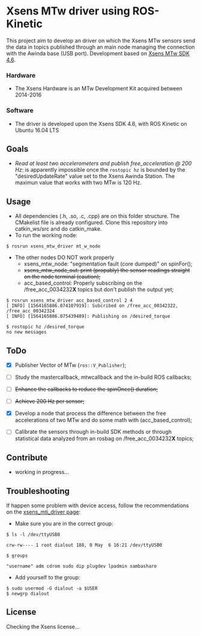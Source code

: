 # Xsens MTw driver using ROS-Kinetic

This project aim to develop an driver on which the Xsens MTw sensors send the data in topics published through an main node managing the
connection with the Awinda base (USB port). Development based on [Xsens MTw SDK 4.6](https://www.xsens.com/mt-software-suite-mtw-awinda/).

### Hardware

- The Xsens Hardware is an MTw Development Kit acquired between 2014-2016

### Software

- The driver is developed upon the Xsens SDK 4.6, with ROS Kinetic on Ubuntu 16.04 LTS

## Goals

- _Read at least two accelerometers and publish free_acceleration @ 200 Hz_: is apparently impossible once the `rostopic hz`
is bounded by the "desiredUpdateRate" value set to the Xsens Awinda Station. The maximun value that works with two MTw is 120 Hz.

## Usage

- All dependencies (.h, .so, .c, .cpp) are on this folder structure. The CMakelist file is already configured. Clone this repository into
catkin_ws/src and do catkin_make. 
- To run the working node:

```
$ rosrun xsens_mtw_driver mt_w_node
```

- The other nodes DO NOT work properly
    - xsens_mtw_node: "segmentation fault (core dumped)" on spinFor();
    - ~~xsens_mtw_node_out: print (propably) the sensor readings straight on the node terminal (caution);~~
    - acc_based_control: Properly subscribing on the /free_acc_0034232**X** topics but don't publish the output yet;

```
$ rosrun xsens_mtw_driver acc_based_control 2 4
[ INFO] [1564165886.074107919]: Subcribed on /free_acc_00342322, /free_acc_00342324
[ INFO] [1564165886.075439489]: Publishing on /desired_torque
```
```
$ rostopic hz /desired_torque
no new messages
```

## ToDo

- [x] Publisher Vector of MTw (`ros::V_Publisher`);
- [ ] Study the mastercallback, mtwcallback and the in-build ROS callbacks;
- [ ] ~~Enhance the callbacks to reduce the spinOnce() duration;~~
- [ ] ~~Achieve 200 Hz per sensor;~~
- [x] Develop a node that process the difference between the free accelerations of two MTw and do some math with (acc_based_control);
- [ ] Calibrate the sensors through in-build SDK methods or through statistical data analyzed from an rosbag on /free_acc_0034232**X** topics;


## Contribute

- working in progress...

## Troubleshooting

If happen some problem with device access, follow the recommendations on the [xsens_mti_driver page](http://wiki.ros.org/xsens_mti_driver):

- Make sure you are in the correct group:

```
$ ls -l /dev/ttyUSB0

crw-rw---- 1 root dialout 188, 0 May  6 16:21 /dev/ttyUSB0

$ groups

"username" adm cdrom sudo dip plugdev lpadmin sambashare
```

- Add yourself to the group: 
```
$ sudo usermod -G dialout -a $USER
$ newgrp dialout
```

## License

Checking the Xsens license...